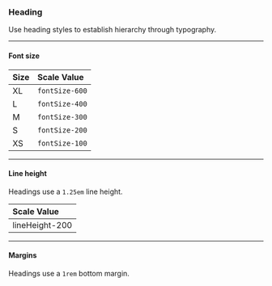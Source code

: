 ### Heading

Use heading styles to establish hierarchy through typography.

***

#### Font size

Size  | Scale Value
:--- | :---
XL | `fontSize-600`
L | `fontSize-400`
M | `fontSize-300`
S | `fontSize-200`
XS | `fontSize-100`

***

#### Line height

Headings use a `1.25em` line height.

| Scale Value |
| :--- |
| lineHeight-200 |

***

#### Margins

Headings use a `1rem` bottom margin.
